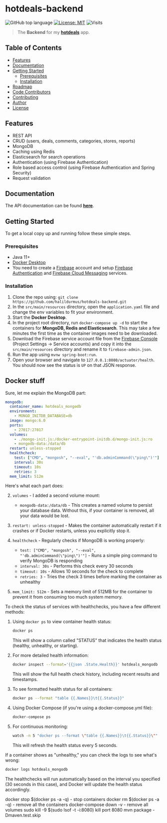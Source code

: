 # hotdeals-backend

![GitHub top language](https://img.shields.io/github/languages/top/halildurmus/hotdeals-backend?style=for-the-badge)
[![License: MIT](https://img.shields.io/badge/License-MIT-blue.svg?style=for-the-badge)](https://github.com/halildurmus/hotdeals-backend/blob/master/LICENSE)
![Visits](https://visitor-badge.glitch.me/badge?page_id=halildurmus.hotdeals-backend)

> The **Backend** for my **[hotdeals](https://github.com/halildurmus/hotdeals)** app.

## Table of Contents

* [Features](#features)
* [Documentation](#documentation)
* [Getting Started](#getting-started)
    * [Prerequisites](#prerequisites)
    * [Installation](#installation)
* [Roadmap](#roadmap)
* [Code Contributors](#code-contributors)
* [Contributing](#-contributing)
* [Author](#author)
* [License](#-license)

## Features

- REST API
- CRUD (users, deals, comments, categories, stores, reports)
- MongoDB
- Caching using Redis
- Elasticsearch for search operations
- Authentication (using Firebase Authentication)
- Role based access control (using Firebase Authentication and Spring Security)
- Request validation

## Documentation

The API documentation can be found **[here](https://hotdeals-backend.herokuapp.com/swagger-ui)**.

## Getting Started

To get a local copy up and running follow these simple steps.

### Prerequisites

- Java 11+
- [Docker Desktop](https://www.docker.com/products/docker-desktop)
- You need to create a [Firebase](https://firebase.google.com) account and
  setup [Firebase Authentication](https://firebase.google.com/products/auth)
  and [Firebase Cloud Messaging](https://firebase.google.com/products/dynamic-links) services.

### Installation

1. Clone the repo using: `git clone https://github.com/halildurmus/hotdeals-backend.git`
2. In the `src/main/resources` directory, open the `application.yaml` file and change the env
   variables to fit your environment.
3. Start the **Docker Desktop**.
4. In the project root directory, run `docker-compose up -d` to start the containers for **MongoDB,
   Redis and Elasticsearch**. This may take a few minutes the first time as the container images
   need to be downloaded.
5. Download the Firebase service account file from the
   [Firebase Console](https://console.firebase.google.com) (Project Settings -> Service accounts)
   and copy it into the `src/main/resources` directory and rename it to `firebase-admin.json`.
6. Run the app using `mvnw spring-boot:run`.
7. Open your browser and navigate to `127.0.0.1:8080/actuator/health`. You should now see the status
   is `UP` on that JSON response.


## Docker stuff

Sure, let me explain the MongoDB part:

```yaml
mongodb:
  container_name: hotdeals_mongodb
  environment:
    - MONGO_INITDB_DATABASE=db
  image: mongo:6.0
  ports:
    - 27017:27017
  volumes:
    - ./mongo-init.js:/docker-entrypoint-initdb.d/mongo-init.js:ro
    - mongodb-data:/data/db
  restart: unless-stopped
  healthcheck:
    test: ["CMD", "mongosh", "--eval", "'db.adminCommand(\"ping\")'"]
    interval: 30s
    timeout: 10s
    retries: 3
  mem_limit: 512m
```

Here's what each part does:

2. `volumes` - I added a second volume mount:
   - `mongodb-data:/data/db` - This creates a named volume to persist your database data. Without this, if your container is removed, all your data would be lost.

3. `restart: unless-stopped` - Makes the container automatically restart if it crashes or if Docker restarts, unless you explicitly stop it.

4. `healthcheck` - Regularly checks if MongoDB is working properly:
   - `test: ["CMD", "mongosh", "--eval", "'db.adminCommand(\"ping\")'"]` - Runs a simple ping command to verify MongoDB is responding
   - `interval: 30s` - Performs this check every 30 seconds
   - `timeout: 10s` - Allows 10 seconds for the check to complete
   - `retries: 3` - Tries the check 3 times before marking the container as unhealthy

5. `mem_limit: 512m` - Sets a memory limit of 512MB for the container to prevent it from consuming too much system memory.


To check the status of services with healthchecks, you have a few different methods:

1. Using `docker ps` to view container health status:
   ```bash
   docker ps
   ```
   This will show a column called "STATUS" that indicates the health status (healthy, unhealthy, or starting).

2. For more detailed health information:
   ```bash
   docker inspect --format='{{json .State.Health}}' hotdeals_mongodb
   ```
   This will show the full health check history, including recent results and timestamps.

3. To see formatted health status for all containers:
   ```bash
   docker ps --format "table {{.Names}}\t{{.Status}}"
   ```

4. Using Docker Compose (if you're using a docker-compose.yml file):
   ```bash
   docker-compose ps
   ```

5. For continuous monitoring:
   ```bash
   watch -n 5 "docker ps --format \"table {{.Names}}\t{{.Status}}\""
   ```
   This will refresh the health status every 5 seconds.

If a container shows as "unhealthy," you can check the logs to see what's wrong:
```bash
docker logs hotdeals_mongodb
```

The healthchecks will run automatically based on the interval you specified (30 seconds in this case), and Docker will update the health status accordingly.

docker stop $(docker ps -a -q) - stop containers
docker rm $(docker ps -a -q) - remove all the containers
docker-compose down -v - remove all volumes
sudo kill -9 $(sudo lsof -t -i:8080)  kill port 8080
mvn package -Dmaven.test.skip